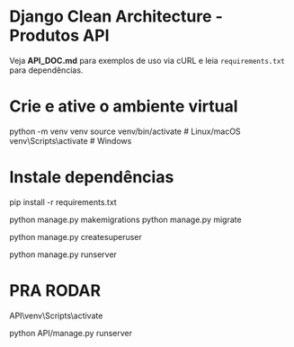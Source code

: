 # Django Clean Architecture - Produtos API
Veja **API_DOC.md** para exemplos de uso via cURL e leia `requirements.txt` para dependências.


 
# Crie e ative o ambiente virtual
python -m venv venv
source venv/bin/activate         # Linux/macOS
venv\\Scripts\\activate          # Windows


# Instale dependências
pip install -r requirements.txt


python manage.py makemigrations
python manage.py migrate


python manage.py createsuperuser

python manage.py runserver

# PRA RODAR
API\venv\\Scripts\\activate

python API/manage.py runserver
